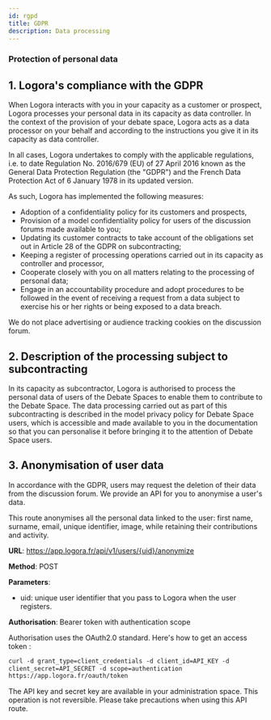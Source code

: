 ```yaml
---
id: rgpd
title: GDPR
description: Data processing  
---
```


### Protection of personal data

## 1. Logora's compliance with the GDPR

When Logora interacts with you in your capacity as a customer or prospect, Logora processes your personal data in its capacity as data controller. In the context of the provision of your debate space, Logora acts as a data processor on your behalf and according to the instructions you give it in its capacity as data controller. 

In all cases, Logora undertakes to comply with the applicable regulations, i.e. to date Regulation No. 2016/679 (EU) of 27 April 2016 known as the General Data Protection Regulation (the "GDPR") and the French Data Protection Act of 6 January 1978 in its updated version.  

As such, Logora has implemented the following measures:
- Adoption of a confidentiality policy for its customers and prospects,
- Provision of a model confidentiality policy for users of the discussion forums made available to you;
- Updating its customer contracts to take account of the obligations set out in Article 28 of the GDPR on subcontracting;
- Keeping a register of processing operations carried out in its capacity as controller and processor,
- Cooperate closely with you on all matters relating to the processing of personal data;
- Engage in an accountability procedure and adopt procedures to be followed in the event of receiving a request from a data subject to exercise his or her rights or being exposed to a data breach.

We do not place advertising or audience tracking cookies on the discussion forum.

## 2. Description of the processing subject to subcontracting 

In its capacity as subcontractor, Logora is authorised to process the personal data of users of the Debate Spaces to enable them to contribute to the Debate Space. The data processing carried out as part of this subcontracting is described in the model privacy policy for Debate Space users, which is accessible and made available to you in the documentation so that you can personalise it before bringing it to the attention of Debate Space users.

## 3. Anonymisation of user data

In accordance with the GDPR, users may request the deletion of their data from the discussion forum.
We provide an API for you to anonymise a user's data.

This route anonymises all the personal data linked to the user: first name, surname, email, unique identifier, image, while retaining their contributions and activity.

**URL**: https://app.logora.fr/api/v1/users/{uid}/anonymize

**Method**: POST

**Parameters**:
- uid: unique user identifier that you pass to Logora when the user registers.
  
**Authorisation**: Bearer token with authentication scope

Authorisation uses the OAuth2.0 standard. Here's how to get an access token :

```html
curl -d grant_type=client_credentials -d client_id=API_KEY -d
client_secret=API_SECRET -d scope=authentication
https://app.logora.fr/oauth/token
```

The API key and secret key are available in your administration space.
This operation is not reversible. Please take precautions when using this API route.
